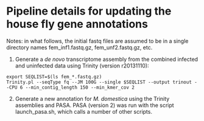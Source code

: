 Pipeline details for updating the house fly gene annotations
======

Notes: in what follows, the initial fastq files are assumed to be in a single directory names fem_inf1.fastq.gz, fem_unf2.fastq.gz, etc.

1. Generate a *de novo* transcriptome assembly from the combined infected and uninfected data using Trinity (version r20131110):

```
export SEQLIST=$(ls fem_*.fastq.gz)
Trinity.pl --seqType fq --JM 100G --single $SEQLIST --output trinout --CPU 6 --min_contig_length 150 --min_kmer_cov 2
```

2. Generate a new annotation for *M. domestica* using the Trinity assemblies and PASA. PASA (version 2) was run with the script launch_pasa.sh, which calls a number of other scripts.

